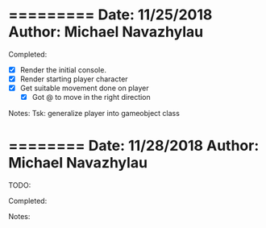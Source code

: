=========
Date: 11/25/2018
Author: Michael Navazhylau
=========

Completed:

- [x] Render the initial console.
- [x] Render starting player character
- [x] Get suitable movement done on player
  - [x] Got @ to move in the right direction

Notes:
Tsk: generalize player into gameobject class

========
Date: 11/28/2018
Author: Michael Navazhylau
========

TODO:

Completed:

Notes:

